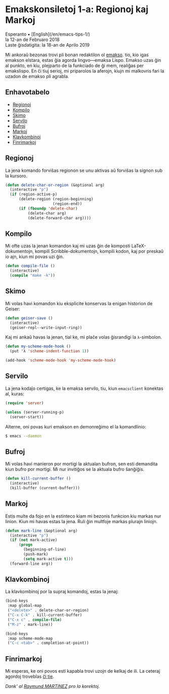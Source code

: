 Emakskonsiletoj 1-a: Regionoj kaj Markoj
========================================

<div class="center">Esperanto ▪ [English](/en/emacs-tips-1/)</div>
<div class="center">la 12-an de Februaro 2018</div>
<div class="center">Laste ĝisdatigita: la 18-an de Aprilo 2019</div>

Mi ankoraŭ bezonas trovi pli bonan redaktilon ol [emakso](https://www.gnu.org/software/emacs/). tio,
kio igas emakson elstara, estas ĝia agorda lingvo—emaksa Lispo. Emakso uzas ĝin al punkto, en kiu,
plejparto de la funkciado de ĝi mem, realiĝas per emakslispo. En ĉi tiuj serioj, mi priparolos la
aferojn, kiujn mi malkovris fari la uzadon de emakso pli agrabla.


<a name="et"></a>Enhavotabelo
-----------------------------

- [Regionoj](#regionoj)
- [Kompilo](#kompilo)
- [Skimo](#skimo)
- [Servilo](#servilo)
- [Bufroj](#bufroj)
- [Markoj](#markoj)
- [Klavkombinoj](#klavkombinoj)
- [Finrimarkoj](#finrimarkoj)


<a name="regionoj"></a>Regionoj
-------------------------------

La jena komando forviŝas regionon se unu aktivas aŭ forviŝas la signon sub la kursoro.

```lisp
(defun delete-char-or-region (&optional arg)
  (interactive "p")
  (if (region-active-p)
      (delete-region (region-beginning)
                     (region-end))
      (if (fboundp 'delete-char)
          (delete-char arg)
          (delete-forward-char arg))))
```


<a name="kompilo"></a>Kompilo
-----------------------------

Mi ofte uzas la jenan komandon kaj mi uzas ĝin de komposti LaTeX-dokumentojn, kompili
Scribble-dokumentojn, kompili kodon, kaj por preskaŭ io ajn, kiun mi povas uzi ĝin.

```lisp
(defun compile-file ()
  (interactive)
  (compile "make -k"))
```


<a name="skimo"></a>Skimo
-------------------------

Mi volas havi komandon kiu eksplicite konservas la enigan historion de Geiser:

```lisp
(defun geiser-save ()
  (interactive)
  (geiser-repl--write-input-ring))
```

Kaj mi ankaŭ havas la jenan, tial ke, mi plaĉe volas ĝisrandigi la `λ`-simbolon.

```lisp
(defun my-scheme-mode-hook ()
  (put 'λ 'scheme-indent-function 1))

(add-hook 'scheme-mode-hook 'my-scheme-mode-hook)
```


<a name="servilo"></a>Servilo
-----------------------------

La jena kodaĵo certigas, ke la emaksa servilo, tiu, kiun `emacsclient` konektas al, kuras:

```lisp
(require 'server)

(unless (server-running-p)
  (server-start))
```

Alterne, oni povas kuri emakson en demonreĝimo el la komandlinio:

```bash
$ emacs --daemon
```


<a name="bufroj"></a>Bufroj
---------------------------

Mi volas havi manieron por mortigi la aktualan bufron, sen esti demandita kiun bufro por mortigi. Mi
nur invitiĝos se la aktuala bufro ŝanĝiĝis.

```lisp
(defun kill-current-buffer ()
  (interactive)
  (kill-buffer (current-buffer)))
```


<a name="markoj"></a>Markoj
---------------------------

Estis multe da fojo en la estinteco kiam mi bezonis funkcion kiu markas nur linion. Kiun mi havas
estas la jena. Ruli ĝin multfoje markas plurajn liniojn.

```lisp
(defun mark-line (&optional arg)
  (interactive "p")
  (if (not mark-active)
      (progn
        (beginning-of-line)
        (push-mark)
        (setq mark-active t)))
  (forward-line arg))
```


<a name="klavkombinoj"></a>Klavkombinoj
---------------------------------------

La klavkombinoj por la supraj komandoj, estas la jenaj:

```lisp
(bind-keys
 :map global-map
 ("<delete>" . delete-char-or-region)
 ("C-x C-k" . kill-current-buffer)
 ("C-x c" . compile-file)
 ("M-z" . mark-line))

(bind-keys
 :map scheme-mode-map
 ("C-c <tab>" . completion-at-point))
```


<a name="finrimarkoj"></a>Finrimarkoj
-------------------------------------

Mi esperas, ke oni povos esti kapabla trovi uzojn de kelkaj de ili. La ceteraj agordoj troveblas
[ĉi tie](https://github.com/ebzzry/dotfiles/tree/master/emacs).

_Dank’ al [Raymund MARTINEZ](https://zhaqenl.github.io) pro la korektoj._
